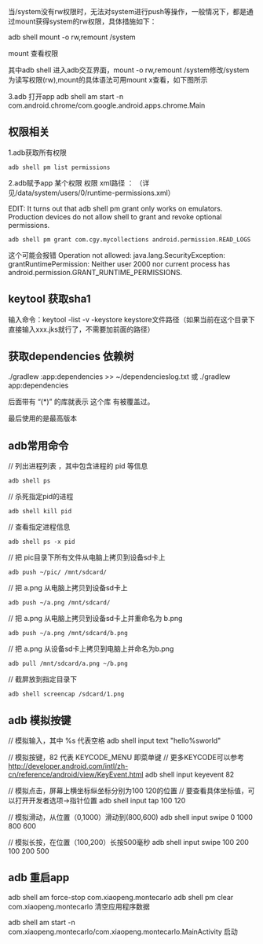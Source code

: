 当/system没有rw权限时，无法对system进行push等操作，一般情况下，都是通过mount获得system的rw权限，具体措施如下：

adb shell
mount -o rw,remount /system

mount 查看权限

其中adb shell 进入adb交互界面，mount -o rw,remount /system修改/system为读写权限(rw),mount的具体语法可用mount x查看，如下图所示


3.adb 打开app
adb shell am start -n com.android.chrome/com.google.android.apps.chrome.Main

## 权限相关
1.adb获取所有权限
```
adb shell pm list permissions
```

2.adb赋予app 某个权限
权限 xml路径 ： （详见/data/system/users/0/runtime-permissions.xml）


EDIT: It turns out that adb shell pm grant only works on emulators. Production devices do not allow shell to grant and revoke optional permissions.
```
adb shell pm grant com.cgy.mycollections android.permission.READ_LOGS
```
这个可能会报错
Operation not allowed: java.lang.SecurityException: grantRuntimePermission: Neither user 2000 nor current process has android.permission.GRANT_RUNTIME_PERMISSIONS.


## keytool 获取sha1
输入命令：keytool -list -v  -keystore keystore文件路径（如果当前在这个目录下 直接输入xxx.jks就行了，不需要加前面的路径）


## 获取dependencies 依赖树
./gradlew :app:dependencies >> ~/dependencieslog.txt
或
./gradlew app:dependencies

后面带有 “(*)” 的库就表示 这个库 有被覆盖过。

最后使用的是最高版本

## adb常用命令

// 列出进程列表 ，其中包含进程的 pid 等信息
```
adb shell ps
```

// 杀死指定pid的进程
```
adb shell kill pid
```

// 查看指定进程信息
```
adb shell ps -x pid 
```

// 把 pic目录下所有文件从电脑上拷贝到设备sd卡上
```
adb push ~/pic/ /mnt/sdcard/
```

// 把 a.png 从电脑上拷贝到设备sd卡上
```
adb push ~/a.png /mnt/sdcard/
```

// 把 a.png 从电脑上拷贝到设备sd卡上并重命名为 b.png
```
adb push ~/a.png /mnt/sdcard/b.png
```

// 把 a.png 从设备sd卡上拷贝到电脑上并命名为b.png
```
adb pull /mnt/sdcard/a.png ~/b.png
```

// 截屏放到指定目录下
```
adb shell screencap /sdcard/1.png
```

## adb 模拟按键
// 模拟输入，其中 %s 代表空格
adb shell input text "hello%sworld"

// 模拟按键，82 代表 KEYCODE_MENU 即菜单键
// 更多KEYCODE可以参考 http://developer.android.com/intl/zh-cn/reference/android/view/KeyEvent.html
adb shell input keyevent 82

// 模拟点击，屏幕上横坐标纵坐标分别为100 120的位置
// 要查看具体坐标值，可以打开开发者选项->指针位置
adb shell input tap 100 120

// 模拟滑动，从位置（0,1000）滑动到(800,600)
adb shell input swipe 0 1000 800 600

// 模拟长按，在位置（100,200）长按500毫秒
adb shell input swipe 100 200 100 200 500

## adb 重启app
adb shell am force-stop com.xiaopeng.montecarlo
adb shell pm clear com.xiaopeng.montecarlo 清空应用程序数据


adb shell am start -n com.xiaopeng.montecarlo/com.xiaopeng.montecarlo.MainActivity  启动